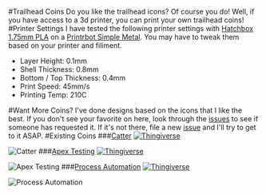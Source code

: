 #Trailhead Coins
Do you like the trailhead icons?  Of course you do!  Well, if you have access to a 3d printer, you can print your own trailhead coins!
#Printer Settings
I have tested the following printer settings with [Hatchbox 1.75mm PLA](http://www.amazon.com/dp/B00J0GPC80/) on a [Printrbot Simple Metal](http://www.amazon.com/dp/B00IZYL7IW/).  You may have to tweak them based on your printer and filiment.
* Layer Height: 0.1mm
* Shell Thickness: 0.8mm
* Bottom / Top Thickness: 0.4mm
* Print Speed: 45mm/s
* Printing Temp: 210C

#Want More Coins?
I've done designs based on the icons that I like the best.  If you don't see your favorite on here, look through the [issues](https://github.com/pcon/printing/issues) to see if someone has requested it.  If it's not there, file a new [issue](https://github.com/pcon/printing/issues/new) and I'll try to get to it ASAP.
#Existing Coins
###[Catter](https://github.com/pcon/printing/tree/master/trailhead/catter)
[![Thingiverse](https://img.shields.io/badge/thingiverse-download-orange.svg?style=flat-square)](http://www.thingiverse.com/thing:906226)

![Catter](https://raw.githubusercontent.com/pcon/printing/master/trailhead/catter/render.png)
###[Apex Testing](https://github.com/pcon/printing/tree/master/trailhead/apex_testing)
[![Thingiverse](https://img.shields.io/badge/thingiverse-download-orange.svg?style=flat-square)](http://www.thingiverse.com/thing:906230)

![Apex Testing](https://raw.githubusercontent.com/pcon/printing/master/trailhead/apex_testing/render.png)
###[Process Automation](https://github.com/pcon/printing/tree/master/trailhead/automation)
[![Thingiverse](https://img.shields.io/badge/thingiverse-download-orange.svg?style=flat-square)](http://www.thingiverse.com/thing:906234)

![Process Automation](https://raw.githubusercontent.com/pcon/printing/master/trailhead/automation/render.png)